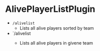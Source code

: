 # AlivePlayerListPlugin

* `/alivelist`
  * Lists all alive players sorted by team
* `/alivelist <team> 
  * Lists all alive players in givene team
